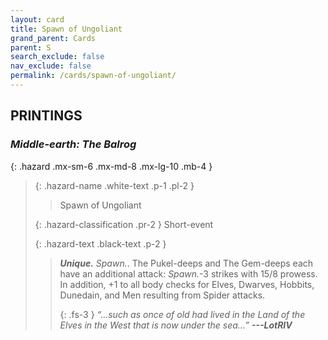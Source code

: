 ```yaml
---
layout: card
title: Spawn of Ungoliant
grand_parent: Cards
parent: S
search_exclude: false
nav_exclude: false
permalink: /cards/spawn-of-ungoliant/
---
```


## PRINTINGS


### _Middle-earth: The Balrog_

{: .hazard .mx-sm-6 .mx-md-8 .mx-lg-10 .mb-4 }
> {: .hazard-name .white-text .p-1 .pl-2 }
> > <div class="hazard-mp"></div>
> > <div class="card-name">Spawn of Ungoliant</div>
>
> {: .hazard-classification .pr-2 }
> Short-event
>
> {: .hazard-text .black-text .p-2 }
> > _**Unique.**_ _Spawn._. The Pukel-deeps and The Gem-deeps each have an additional attack: _Spawn._-3 strikes with 15/8 prowess. In addition, +1 to all body checks for Elves, Dwarves, Hobbits, Dunedain, and Men resulting from Spider attacks. 
> > 
> > {: .fs-3 } 
> > _“...such as once of old had lived in the Land of the Elves in the West that is now under the sea...”_ ***---&#65279;LotRIV*** 
>
